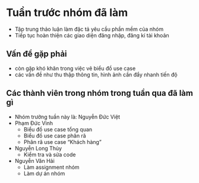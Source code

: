 # Tuần trước nhóm đã làm 
- Tập trung thảo luận làm đặc tả yêu cầu phần mềm của nhóm 
- Tiếp tục hoàn thiện các giao diện đăng nhập, đăng kí tài khoản

## Vấn đề gặp phải
- còn gặp khó khăn trong việc vẽ biểu đồ use case 
- các vấn đề như thu thập thông tin, hình ảnh cần đẩy nhanh tiến độ

## Các thành viên trong nhóm trong tuần qua đã làm gì
- Nhóm trưởng tuần này là: Nguyễn Đức Việt
- Phạm Đức Vinh 
   + Biểu đồ use case tổng quan
   + Biểu đồ use case phân rã
   + Phân rã use case “Khách hàng”
- Nguyễn Long Thủy
   + Kiểm tra và sửa code
- Nguyễn Văn Hải
   + Làm assignment nhóm
   + Làm dự án nhóm
